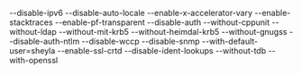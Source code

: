 --disable-ipv6 --disable-auto-locale --enable-x-accelerator-vary --enable-stacktraces --enable-pf-transparent --disable-auth --without-cppunit --without-ldap --without-mit-krb5 --without-heimdal-krb5 --without-gnugss --disable-auth-ntlm --disable-wccp --disable-snmp --with-default-user=sheyla --enable-ssl-crtd --disable-ident-lookups --without-tdb --with-openssl
